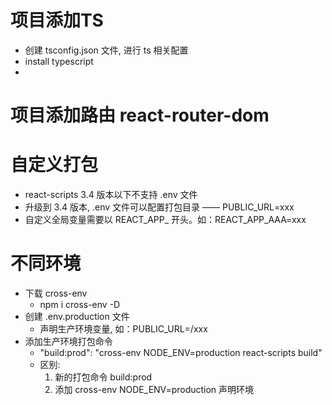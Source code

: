 # 项目添加TS
  - 创建 tsconfig.json 文件, 进行 ts 相关配置
  - install typescript
  - 
# 项目添加路由 react-router-dom
# 自定义打包
  - react-scripts 3.4 版本以下不支持 .env 文件
  - 升级到 3.4 版本, .env 文件可以配置打包目录 —— PUBLIC_URL=xxx
  - 自定义全局变量需要以 REACT_APP_ 开头。如：REACT_APP_AAA=xxx
# 不同环境
  - 下载 cross-env
    - npm i cross-env -D
  - 创建 .env.production 文件
    - 声明生产环境变量, 如：PUBLIC_URL=/xxx
  - 添加生产环境打包命令
    - "build:prod": "cross-env NODE_ENV=production react-scripts build"
    - 区别: 
      1. 新的打包命令 build:prod
      2. 添加 cross-env NODE_ENV=production 声明环境